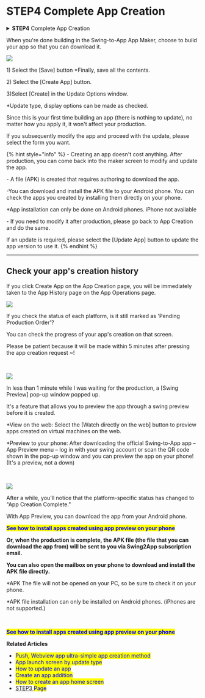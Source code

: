 # STEP4 Complete App Creation

<details>

<summary><strong>STEP4</strong> Complete App Creation</summary>



</details>

When you're done building in the Swing-to-App App Maker, choose to build your app so that you can download it.

![](https://wp.swing2app.co.kr/wp-content/uploads/2022/07/%EC%95%B1%EC%A0%9C%EC%9E%91%ED%95%98%EA%B8%B0.png)

1\) Select the \[Save] button \*Finally, save all the contents.

2\) Select the \[Create App] button.

3\)Select \[Create] in the Update Options window.

\*Update type, display options can be made as checked.

Since this is your first time building an app (there is nothing to update), no matter how you apply it, it won't affect your production.

If you subsequently modify the app and proceed with the update, please select the form you want.

{% hint style="info" %}
\- Creating an app doesn't cost anything. After production, you can come back into the maker screen to modify and update the app.

\- A file (APK) is created that requires authoring to download the app.

\-You can download and install the APK file to your Android phone. You can check the apps you created by installing them directly on your phone.

\*App installation can only be done on Android phones. iPhone not available

\- If you need to modify it after production, please go back to App Creation and do the same.

If an update is required, please select the \[Update App] button to update the app version to use it.
{% endhint %}

***

## Check your app's creation history

If you click Create App on the App Creation page, you will be immediately taken to the App History page on the App Operations page.

![](https://wp.swing2app.co.kr/wp-content/uploads/2022/06/%EC%95%B1%EC%A0%9C%EC%9E%91%EC%99%84%EB%A3%8C\_%EC%A7%84%ED%96%89%EC%83%81%ED%83%9C1.png)

If you check the status of each platform, is it still marked as 'Pending Production Order'?

You can check the progress of your app's creation on that screen.

Please be patient because it will be made within 5 minutes after pressing the app creation request \~!

​

![](https://wp.swing2app.co.kr/wp-content/uploads/2022/06/%EC%95%B1%EC%A0%9C%EC%9E%91%EC%99%84%EB%A3%8C\_%EC%A7%84%ED%96%89%EC%83%81%ED%83%9C2.png)

In less than 1 minute while I was waiting for the production, a \[Swing Preview] pop-up window popped up.

It's a feature that allows you to preview the app through a swing preview before it is created.

\*View on the web: Select the \[Watch directly on the web] button to preview apps created on virtual machines on the web.

\*Preview to your phone: After downloading the official Swing-to-App app – App Preview menu – log in with your swing account or scan the QR code shown in the pop-up window and you can preview the app on your phone! (It's a preview, not a down)

​

![](https://wp.swing2app.co.kr/wp-content/uploads/2022/06/%EC%95%B1%EC%A0%9C%EC%9E%91%EC%99%84%EB%A3%8C\_%EC%A7%84%ED%96%89%EC%83%81%ED%83%9C3.png)

After a while, you'll notice that the platform-specific status has changed to "App Creation Complete."

With App Preview, you can download the app from your Android phone.

<mark style="color:blue;">**See how to install apps created using app preview on your phone**</mark>

**Or, when the production is complete, the APK file (the file that you can download the app from) will be sent to you via Swing2App subscription email.**

**You can also open the mailbox on your phone to download and install the APK file directly.**

\*APK The file will not be opened on your PC, so be sure to check it on your phone.

\*APK file installation can only be installed on Android phones. (iPhones are not supported.)

**​**

<mark style="color:blue;">**See how to install apps created using app preview on your phone**</mark>

**Related Articles**

* <mark style="color:blue;">Push, Webview app ultra-simple app creation method</mark>
* <mark style="color:blue;">App launch screen by update type</mark>
* <mark style="color:blue;">How to update an app</mark>
* <mark style="color:blue;">Create an app addition</mark>
* <mark style="color:blue;">How to create an app home screen</mark>
* [STEP3 ](https://wp.swing2app.co.kr/documentation/v3manual/step3-page/)<mark style="color:blue;">Page</mark>
